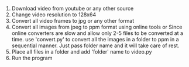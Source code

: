 1) Download video from youtube or any other source
2) Change video resolution to 128x64
3) Convert all video frames to jpg or any other format
4) Convert all images from jpeg to ppm format using online tools or 
   Since online converters are slow and allow only 2-5 files to be converted at a time. use 'convert.py' to convert 
   all the images in a folder to ppm in a sequential manner. Just pass folder name and it will take care of rest.
5) Place all files in a folder and add 'folder' name to video.py
6) Run the program
